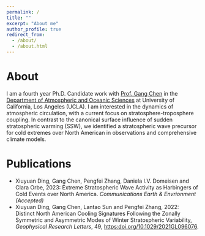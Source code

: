 ```yaml
---
permalink: /
title: ""
excerpt: "About me"
author_profile: true
redirect_from: 
  - /about/
  - /about.html
---
```


About
======
I am a fourth year Ph.D. Candidate work with [Prof. Gang Chen](http://gchenpu.com) in the [Department of Atmospheric and Oceanic Sciences](https://aos.ucla.edu) at University of California, Los Angeles (UCLA). I am interested in the dynamics of atmospheric circulation, with a current focus on stratosphere-troposphere coupling. In contrast to the canonical surface influence of sudden stratospheric warming (SSW), we identified a stratospheric wave precursor for cold extremes over North American in observations and comprehensive climate models.

Publications
======
* Xiuyuan Ding, Gang Chen, Pengfei Zhang, Daniela I.V. Domeisen and Clara Orbe, 2023: Extreme Stratospheric Wave Activity as Harbingers of Cold Events over North America. <i>Communications Earth & Envrionment (Accepted)</i>
* Xiuyuan Ding, Gang Chen, Lantao Sun and Pengfei Zhang, 2022: Distinct North American Cooling Signatures Following the Zonally Symmetric and Asymmetric Modes of Winter Stratospheric Variability, <i>Geophysical Research Letters</i>, 49, [https:doi.org/10.1029/2021GL096076](https://doi.org/10.1029/2021GL096076).



